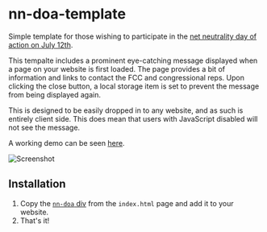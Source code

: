 # nn-doa-template
Simple template for those wishing to participate in the [net neutrality day of action on July 12th](https://www.battleforthenet.com/july12/).

This tempalte includes a prominent eye-catching message displayed when a page on your website is first loaded. The page provides a bit of information and links to contact the FCC and congressional reps. Upon clicking the close button, a local storage item is set to prevent the message from being displayed again.

This is designed to be easily dropped in to any website, and as such is entirely client side. This does mean that users with JavaScript disabled will not see the message.

A working demo can be seen [here](https://shadowfacts.net/nn-doa-template/).

![Screenshot](http://i.imgur.com/cQNoe65.png)

## Installation
1. Copy the [`nn-doa` div](https://github.com/shadowfacts/nn-doa-template/blob/master/index.html#L10-L163) from the `index.html` page and add it to your website.
2. That's it!
